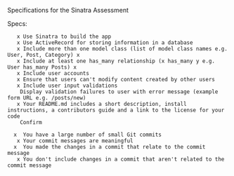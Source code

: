 Specifications for the Sinatra Assessment

Specs:

       x Use Sinatra to build the app 
       x Use ActiveRecord for storing information in a database 
       x Include more than one model class (list of model class names e.g. User, Post, Category) x
       x Include at least one has_many relationship (x has_many y e.g. User has_many Posts) x
       x Include user accounts 
       x Ensure that users can't modify content created by other users 
       x Include user input validations
        Display validation failures to user with error message (example form URL e.g. /posts/new)
       x Your README.md includes a short description, install instructions, a contributors guide and a link to the license for your code
        Confirm

      x  You have a large number of small Git commits
       x Your commit messages are meaningful
      x  You made the changes in a commit that relate to the commit message
       x You don't include changes in a commit that aren't related to the commit message